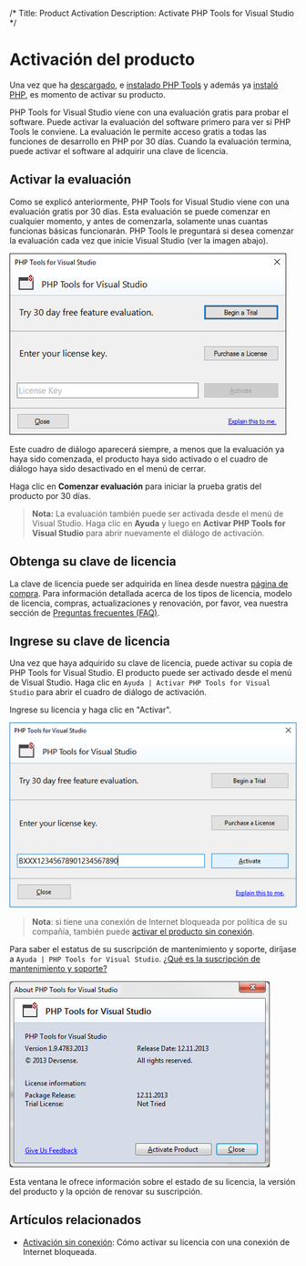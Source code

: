 /*
Title: Product Activation
Description: Activate PHP Tools for Visual Studio
*/

# Activación del producto

Una vez que ha [descargado](https://www.devsense.com/es/download), e [instalado PHP Tools](https://docs.devsense.com/es/vs/installation) y además ya [instaló PHP](https://docs.devsense.com/es/vs/installation), es momento de activar su producto.

PHP Tools for Visual Studio viene con una evaluación gratis para probar el software. Puede activar la evaluación del software primero para ver si PHP Tools le conviene. La evaluación le permite acceso gratis a todas las funciones de desarrollo en PHP por 30 días. Cuando la evaluación termina, puede activar el software al adquirir una clave de licencia.


## Activar la evaluación

Como se explicó anteriormente, PHP Tools for Visual Studio viene con una evaluación gratis por 30 días. Esta evaluación se puede comenzar en cualquier momento, y antes de comenzarla, solamente unas cuantas funcionas básicas funcionarán. PHP Tools le preguntará si desea comenzar la evaluación cada vez que inicie Visual Studio (ver la imagen abajo).
 

![Begin trial](imgs/license-ask-trial.png)

Este cuadro de diálogo aparecerá siempre, a menos que la evaluación ya haya sido comenzada, el producto haya sido activado o el cuadro de diálogo haya sido desactivado en el menú de cerrar.

Haga clic en **Comenzar evaluación** para iniciar la prueba gratis del producto por 30 días.

> **Nota:** La evaluación también puede ser activada desde el menú de Visual Studio. Haga clic en **Ayuda** y luego en **Activar PHP Tools for Visual Studio** para abrir nuevamente el diálogo de activación.


## Obtenga su clave de licencia

La clave de licencia puede ser adquirida en línea desde nuestra [página de compra](https://www.devsense.com/purchase). Para información detallada acerca de los tipos de licencia, modelo de licencia, compras, actualizaciones y renovación, por favor, vea nuestra sección de [Preguntas frecuentes (FAQ)](https://www.devsense.com/es/purchase#faq).

## Ingrese su clave de licencia

Una vez que haya adquirido su clave de licencia, puede activar su copia de PHP Tools for Visual Studio. El producto puede ser activado desde el menú de Visual Studio. 
Haga clic en `Ayuda | Activar PHP Tools for Visual Studio` para abrir el cuadro de diálogo de activación. 

Ingrese su licencia y haga clic en "Activar".


![Enter license key](imgs/activation-enter-key.png)

> **Nota**: si tiene una conexión de Internet bloqueada por política de su compañía, también puede [activar el producto sin conexión](offline-activation).

Para saber el estatus de su suscripción de mantenimiento y soporte, diríjase a `Ayuda | PHP Tools for Visual Studio`. [¿Qué es la suscripción de mantenimiento y soporte?](https://www.devsense.com/es/purchase/faq/upgrades-and-renewal#what-is-the-maintenance-and-support-subscription)

![License status](imgs/license-about-window.png)

Esta ventana le ofrece información sobre el estado de su licencia, la versión del producto y la opción de renovar su suscripción.

## Artículos relacionados

- [Activación sin conexión](offline-activation): Cómo activar su licencia con una conexión de Internet bloqueada.
